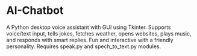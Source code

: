 # AI-Chatbot
A Python desktop voice assistant with GUI using Tkinter. Supports voice/text input, tells jokes, fetches weather, opens websites, plays music, and responds with smart replies. Fun and interactive with a friendly personality. Requires speak.py and spech_to_text.py modules.
